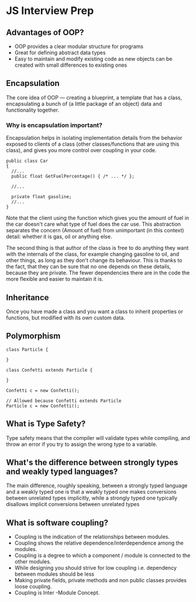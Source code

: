 # JS Interview Prep

## Advantages of OOP?

- OOP provides a clear modular structure for programs
- Great for defining abstract data types
- Easy to maintain and modify existing code as new objects
  can be created with small differences to existing ones

## Encapsulation

The core idea of OOP — creating a blueprint, a template that has a class, encapsulating a
bunch of (a little package of an object) data and functionality together.

### Why is encapsulation important?

Encapsulation helps in isolating implementation details from the behavior exposed to clients of a class (other classes/functions that are using this class), and gives you more control over coupling in your code.

```
public class Car
{
  //...
  public float GetFuelPercentage() { /* ... */ };

  //...

  private float gasoline;
  //...
}
```

Note that the client using the function which gives you the amount of fuel in the car doesn't care what type of fuel does the car use. This abstraction separates the concern (Amount of fuel) from unimportant (in this context) detail: whether it is gas, oil or anything else.

The second thing is that author of the class is free to do anything they want with the internals of the class, for example changing gasoline to oil, and other things, as long as they don't change its behaviour. This is thanks to the fact, that they can be sure that no one depends on these details, because they are private. The fewer dependencies there are in the code the more flexible and easier to maintain it is.

## Inheritance

Once you have made a class and you want a class to inherit properties or functions, but modified
with its own custom data.

## Polymorphism

```
class Particle {

}

class Confetti extends Particle {

}

Confetti c = new Confetti();

// Allowed because Confetti extends Particle
Particle c = new Confetti();
```

## What is Type Safety?

Type safety means that the compiler will validate types while compiling, and throw an error if you try to assign the wrong type to a variable.

## What's the difference between strongly types and weakly typed languages?

The main difference, roughly speaking, between a strongly typed language and a weakly typed one is that a weakly typed one makes conversions between unrelated types implicitly, while a strongly typed one typically disallows implicit conversions between unrelated types

## What is software coupling?

- Coupling is the indication of the relationships between modules.
- Coupling shows the relative dependence/interdependence among the modules.
- Coupling is a degree to which a component / module is connected to the other modules.
- While designing you should strive for low coupling i.e. dependency between modules should be less
- Making private fields, private methods and non public classes provides loose coupling.
- Coupling is Inter -Module Concept.

